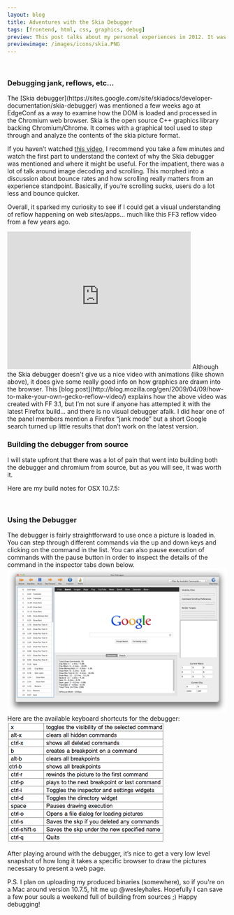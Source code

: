```yaml
---
layout: blog
title: Adventures with the Skia Debugger
tags: [frontend, html, css, graphics, debug]
preview: This post talks about my personal experiences in 2012. It was a year filled with fun, stress and craziness all to better understand the movement towards HTML5.
previewimage: /images/icons/skia.PNG
---
```

<br/>
<h3>Debugging jank, reflows, etc...</h3>
The [Skia debugger](https://sites.google.com/site/skiadocs/developer-documentation/skia-debugger) was mentioned a few weeks ago at EdgeConf as a way to examine how the DOM is loaded and processed in the Chromium web browser. Skia is the open source C++ graphics library backing Chromium/Chrome. It comes with a graphical tool used to step through and analyze the contents of the skia picture format.

If you haven’t watched [this video](http://www.youtube.com/watch?v=3-WYu_p5rdU), I recommend you take a few minutes and watch the first part to understand the context of why the Skia debugger was mentioned and where it might be useful. For the impatient, there was a lot of talk around image decoding and scrolling. This morphed into a discussion about bounce rates and how scrolling really matters from an experience standpoint. Basically, if you’re scrolling sucks, users do a lot less and bounce quicker.

Overall, it sparked my curiosity to see if I could get a visual understanding of reflow happening on web sites/apps... much like this FF3 reflow video from a few years ago.

<iframe width="420" height="315" src="http://www.youtube.com/embed/ZTnIxIA5KGw" frameborder="0" allowfullscreen></iframe>
Although the Skia debugger doesn't give us a nice video with animations (like shown above), it does give some really good info on how graphics are drawn into the browser.
This [blog post](http://blog.mozilla.org/gen/2009/04/09/how-to-make-your-own-gecko-reflow-video/) explains how the above video was created with FF 3.1, but I’m not sure if anyone has attempted it with the latest Firefox build... and there is no visual debugger afaik. I did hear one of the panel members mention a Firefox “jank mode” but a short Google search turned up little results that don’t work on the latest version.

<br/>
<h3>Building the debugger from source</h3>
I will state upfront that there was a lot of pain that went into building both the debugger and chromium from source, but as you will see, it was worth it.

Here are my build notes for OSX 10.7.5:
<script src="https://gist.github.com/wesleyhales/4980385.js"></script>

<br/>
<h3>Using the Debugger</h3>
The debugger is fairly straightforward to use once a picture is loaded in. You can step through different commands via the up and down keys and clicking on the command in the list. You can also pause execution of commands with the pause button in order to inspect the details of the command in the inspector tabs down below.
<img src="/images/posts/2013-02-18/skia-ss.PNG" alt="skia" class="margin10 max-width-100">
Here are the available keyboard shortcuts for the debugger:
<img src="/images/posts/2013-02-18/skia-commands.PNG" alt="skia" class="margin10 max-width-100">

After playing around with the debugger, it’s nice to get a very low level snapshot of how long it takes a specific browser to draw the pictures necessary to present a web page.

P.S. I plan on uploading my produced binaries (somewhere), so if you're on a Mac around version 10.7.5, hit me up @wesleyhales. Hopefully I can save a few pour souls a weekend full of building from sources ;)
Happy debugging!